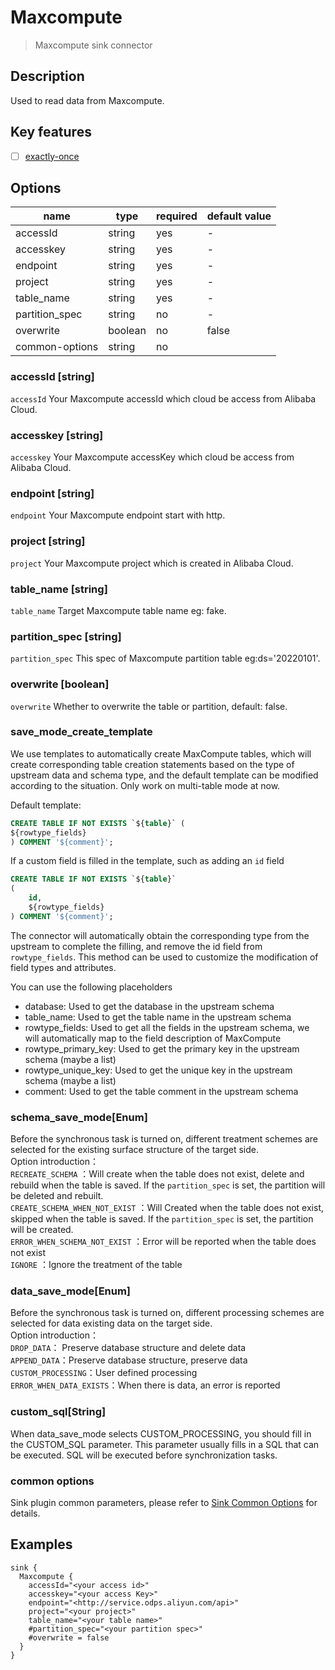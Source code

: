 # Maxcompute

> Maxcompute sink connector

## Description

Used to read data from Maxcompute.

## Key features

- [ ] [exactly-once](../../concept/connector-v2-features.md)

## Options

|      name      |  type   | required | default value |
|----------------|---------|----------|---------------|
| accessId       | string  | yes      | -             |
| accesskey      | string  | yes      | -             |
| endpoint       | string  | yes      | -             |
| project        | string  | yes      | -             |
| table_name     | string  | yes      | -             |
| partition_spec | string  | no       | -             |
| overwrite      | boolean | no       | false         |
| common-options | string  | no       |               |

### accessId [string]

`accessId` Your Maxcompute accessId which cloud be access from Alibaba Cloud.

### accesskey [string]

`accesskey` Your Maxcompute accessKey which cloud be access from Alibaba Cloud.

### endpoint [string]

`endpoint` Your Maxcompute endpoint start with http.

### project [string]

`project` Your Maxcompute project which is created in Alibaba Cloud.

### table_name [string]

`table_name` Target Maxcompute table name eg: fake.

### partition_spec [string]

`partition_spec` This spec of Maxcompute partition table eg:ds='20220101'.

### overwrite [boolean]

`overwrite` Whether to overwrite the table or partition, default: false.

### save_mode_create_template

We use templates to automatically create MaxCompute tables,
which will create corresponding table creation statements based on the type of upstream data and schema type,
and the default template can be modified according to the situation. Only work on multi-table mode at now.

Default template:

```sql
CREATE TABLE IF NOT EXISTS `${table}` (
${rowtype_fields}
) COMMENT '${comment}';
```

If a custom field is filled in the template, such as adding an `id` field

```sql
CREATE TABLE IF NOT EXISTS `${table}`
(   
    id,
    ${rowtype_fields}
) COMMENT '${comment}';
```

The connector will automatically obtain the corresponding type from the upstream to complete the filling,
and remove the id field from `rowtype_fields`. This method can be used to customize the modification of field types and attributes.

You can use the following placeholders

- database: Used to get the database in the upstream schema
- table_name: Used to get the table name in the upstream schema
- rowtype_fields: Used to get all the fields in the upstream schema, we will automatically map to the field
  description of MaxCompute
- rowtype_primary_key: Used to get the primary key in the upstream schema (maybe a list)
- rowtype_unique_key: Used to get the unique key in the upstream schema (maybe a list)
- comment: Used to get the table comment in the upstream schema

### schema_save_mode[Enum]

Before the synchronous task is turned on, different treatment schemes are selected for the existing surface structure of the target side.  
Option introduction：  
`RECREATE_SCHEMA` ：Will create when the table does not exist, delete and rebuild when the table is saved. If the `partition_spec` is set, the partition will be deleted and rebuilt.        
`CREATE_SCHEMA_WHEN_NOT_EXIST` ：Will Created when the table does not exist, skipped when the table is saved. If the `partition_spec` is set, the partition will be created.        
`ERROR_WHEN_SCHEMA_NOT_EXIST` ：Error will be reported when the table does not exist  
`IGNORE` ：Ignore the treatment of the table

### data_save_mode[Enum]

Before the synchronous task is turned on, different processing schemes are selected for data existing data on the target side.  
Option introduction：  
`DROP_DATA`： Preserve database structure and delete data  
`APPEND_DATA`：Preserve database structure, preserve data  
`CUSTOM_PROCESSING`：User defined processing  
`ERROR_WHEN_DATA_EXISTS`：When there is data, an error is reported

### custom_sql[String]

When data_save_mode selects CUSTOM_PROCESSING, you should fill in the CUSTOM_SQL parameter. This parameter usually fills in a SQL that can be executed. SQL will be executed before synchronization tasks.

### common options

Sink plugin common parameters, please refer to [Sink Common Options](../sink-common-options.md) for details.

## Examples

```hocon
sink {
  Maxcompute {
    accessId="<your access id>"
    accesskey="<your access Key>"
    endpoint="<http://service.odps.aliyun.com/api>"
    project="<your project>"
    table_name="<your table name>"
    #partition_spec="<your partition spec>"
    #overwrite = false
  }
}
```
